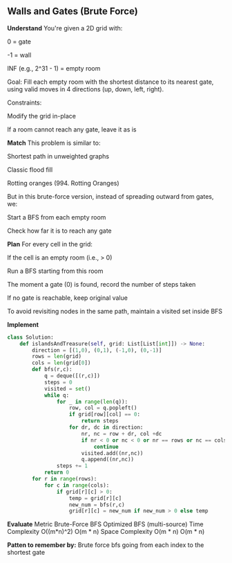 ## Walls and Gates (Brute Force)
**Understand**
You're given a 2D grid with:

0 = gate

-1 = wall

INF (e.g., 2^31 - 1) = empty room

Goal:
Fill each empty room with the shortest distance to its nearest gate, using valid moves in 4 directions (up, down, left, right).

Constraints:

Modify the grid in-place

If a room cannot reach any gate, leave it as is

**Match**
This problem is similar to:

Shortest path in unweighted graphs

Classic flood fill

Rotting oranges (994. Rotting Oranges)

But in this brute-force version, instead of spreading outward from gates, we:

Start a BFS from each empty room

Check how far it is to reach any gate

**Plan**
For every cell in the grid:

If the cell is an empty room (i.e., > 0)

Run a BFS starting from this room

The moment a gate (0) is found, record the number of steps taken

If no gate is reachable, keep original value

To avoid revisiting nodes in the same path, maintain a visited set inside BFS

**Implement**
```python
class Solution:
    def islandsAndTreasure(self, grid: List[List[int]]) -> None:
        direction = [(1,0), (0,1), (-1,0), (0,-1)]
        rows = len(grid)
        cols = len(grid[0])
        def bfs(r,c):
            q = deque([(r,c)])
            steps = 0
            visited = set()
            while q:
                for _ in range(len(q)):
                    row, col = q.popleft()
                    if grid[row][col] == 0:
                        return steps
                    for dr, dc in direction:
                        nr, nc = row + dr, col +dc
                        if nr < 0 or nc < 0 or nr == rows or nc == cols or (nr,nc) in visited or grid[nr][nc] < 0:
                            continue
                        visited.add((nr,nc))
                        q.append((nr,nc))
                steps += 1
            return 0
        for r in range(rows):
            for c in range(cols):
                if grid[r][c] > 0:
                    temp = grid[r][c]
                    new_num = bfs(r,c)
                    grid[r][c] = new_num if new_num > 0 else temp
```

**Evaluate**
Metric	Brute-Force BFS	Optimized BFS (multi-source)
Time Complexity	O((m*n)^2)	O(m * n)
Space Complexity	O(m * n)	O(m * n)

**Patten to remember by:**
Brute force bfs going from each index to the shortest gate